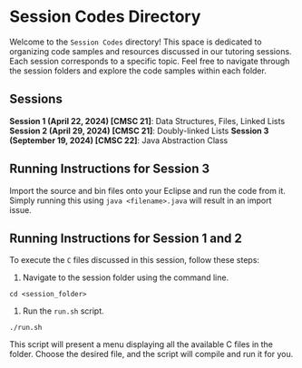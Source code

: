 # Session Codes Directory

Welcome to the `Session Codes` directory! This space is dedicated to organizing code samples and resources discussed in our tutoring sessions. Each session corresponds to a specific topic. Feel free to navigate through the session folders and explore the code samples within each folder.

## Sessions

**Session 1 (April 22, 2024) [CMSC 21]**: Data Structures, Files, Linked Lists 
**Session 2 (April 29, 2024) [CMSC 21]**: Doubly-linked Lists 
**Session 3 (September 19, 2024) [CMSC 22]**: Java Abstraction Class


## Running Instructions for Session 3

Import the source and bin files onto your Eclipse and run the code from it. Simply running this using `java <filename>.java` will result in an import issue.

## Running Instructions for Session 1 and 2

To execute the `C` files discussed in this session, follow these steps:

1. Navigate to the session folder using the command line.

```
cd <session_folder>
```

1. Run the `run.sh` script.

```
./run.sh
```

This script will present a menu displaying all the available C files in the folder. Choose the desired file, and the script will compile and run it for you.